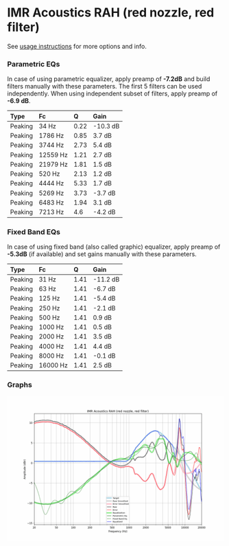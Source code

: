 # IMR Acoustics RAH (red nozzle, red filter)
See [usage instructions](https://github.com/jaakkopasanen/AutoEq#usage) for more options and info.

### Parametric EQs
In case of using parametric equalizer, apply preamp of **-7.2dB** and build filters manually
with these parameters. The first 5 filters can be used independently.
When using independent subset of filters, apply preamp of **-6.9 dB**.

| Type    | Fc       |    Q | Gain     |
|:--------|:---------|:-----|:---------|
| Peaking | 34 Hz    | 0.22 | -10.3 dB |
| Peaking | 1786 Hz  | 0.85 | 3.7 dB   |
| Peaking | 3744 Hz  | 2.73 | 5.4 dB   |
| Peaking | 12559 Hz | 1.21 | 2.7 dB   |
| Peaking | 21979 Hz | 1.81 | 1.5 dB   |
| Peaking | 520 Hz   | 2.13 | 1.2 dB   |
| Peaking | 4444 Hz  | 5.33 | 1.7 dB   |
| Peaking | 5269 Hz  | 3.73 | -3.7 dB  |
| Peaking | 6483 Hz  | 1.94 | 3.1 dB   |
| Peaking | 7213 Hz  | 4.6  | -4.2 dB  |

### Fixed Band EQs
In case of using fixed band (also called graphic) equalizer, apply preamp of **-5.3dB**
(if available) and set gains manually with these parameters.

| Type    | Fc       |    Q | Gain     |
|:--------|:---------|:-----|:---------|
| Peaking | 31 Hz    | 1.41 | -11.2 dB |
| Peaking | 63 Hz    | 1.41 | -6.7 dB  |
| Peaking | 125 Hz   | 1.41 | -5.4 dB  |
| Peaking | 250 Hz   | 1.41 | -2.1 dB  |
| Peaking | 500 Hz   | 1.41 | 0.9 dB   |
| Peaking | 1000 Hz  | 1.41 | 0.5 dB   |
| Peaking | 2000 Hz  | 1.41 | 3.5 dB   |
| Peaking | 4000 Hz  | 1.41 | 4.4 dB   |
| Peaking | 8000 Hz  | 1.41 | -0.1 dB  |
| Peaking | 16000 Hz | 1.41 | 2.5 dB   |

### Graphs
![](./IMR%20Acoustics%20RAH%20(red%20nozzle,%20red%20filter).png)